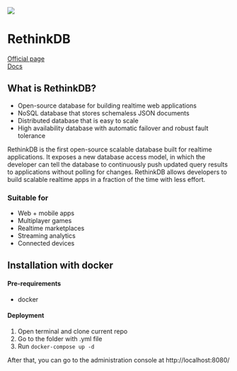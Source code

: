 ![](https://pbs.twimg.com/profile_images/828490798480052225/Sp0fIxul_200x200.jpg)
# RethinkDB

[Official page](https://rethinkdb.com/ "Official page")
<br>
[Docs](https://rethinkdb.com/docs "Docs")

## What is RethinkDB?
- Open-source database for building realtime web applications
- NoSQL database that stores schemaless JSON documents
- Distributed database that is easy to scale
- High availability database with automatic failover and robust fault tolerance

RethinkDB is the first open-source scalable database built for realtime applications. It exposes a new database access model, in which the developer can tell the database to continuously push updated query results to applications without polling for changes. RethinkDB allows developers to build scalable realtime apps in a fraction of the time with less effort.

### Suitable for
- Web + mobile apps
- Multiplayer games
- Realtime marketplaces
- Streaming analytics
- Connected devices

## Installation with docker

#### Pre-requirements
- docker

#### Deployment
1. Open terminal and clone current repo
2. Go to the folder with .yml file
3. Run `docker-compose up -d`

After that, you can go to the administration console at http://localhost:8080/
